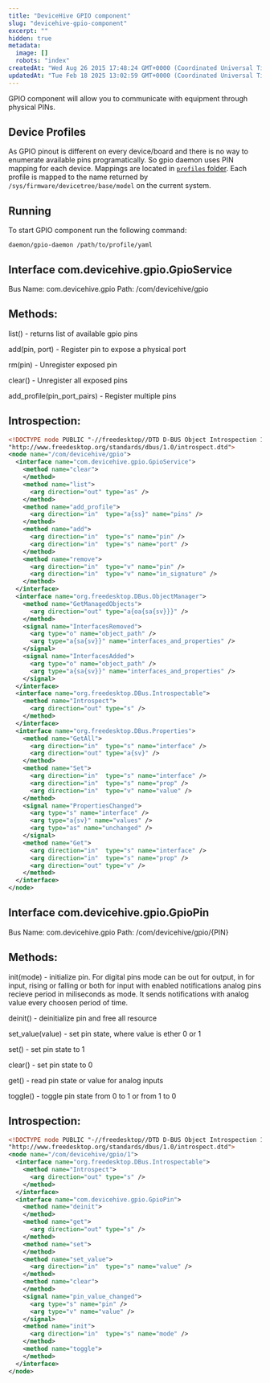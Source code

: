 ```yaml
---
title: "DeviceHive GPIO component"
slug: "devicehive-gpio-component"
excerpt: ""
hidden: true
metadata: 
  image: []
  robots: "index"
createdAt: "Wed Aug 26 2015 17:48:24 GMT+0000 (Coordinated Universal Time)"
updatedAt: "Tue Feb 18 2025 13:02:59 GMT+0000 (Coordinated Universal Time)"
---
```

GPIO component will allow you to communicate with equipment through physical PINs.

## Device Profiles

As GPIO pinout is different on every device/board and there is no way to enumerate available pins programatically. So gpio daemon uses PIN mapping for each device. Mappings are located in [`profiles` folder](https://github.com/devicehive/IoT-framework/tree/master/devicehive-gpio/profiles).  Each profile is mapped to the name returned by `/sys/firmware/devicetree/base/model` on the current system.

## Running

To start GPIO component run the following command:

```
daemon/gpio-daemon /path/to/profile/yaml

```

## Interface com.devicehive.gpio.GpioService

Bus Name: com.devicehive.gpio Path: /com/devicehive/gpio

## Methods:

list() - returns list of available gpio pins

add(pin, port) - Register pin to expose a physical port

rm(pin) - Unregister exposed pin

clear() - Unregister all exposed pins

add_profile(pin_port_pairs) - Register multiple pins

## Introspection:

```xml
<!DOCTYPE node PUBLIC "-//freedesktop//DTD D-BUS Object Introspection 1.0//EN"
"http://www.freedesktop.org/standards/dbus/1.0/introspect.dtd">
<node name="/com/devicehive/gpio">
  <interface name="com.devicehive.gpio.GpioService">
    <method name="clear">
    </method>
    <method name="list">
      <arg direction="out" type="as" />
    </method>
    <method name="add_profile">
      <arg direction="in"  type="a{ss}" name="pins" />
    </method>
    <method name="add">
      <arg direction="in"  type="s" name="pin" />
      <arg direction="in"  type="s" name="port" />
    </method>
    <method name="remove">
      <arg direction="in"  type="v" name="pin" />
      <arg direction="in"  type="v" name="in_signature" />
    </method>
  </interface>
  <interface name="org.freedesktop.DBus.ObjectManager">
    <method name="GetManagedObjects">
      <arg direction="out" type="a{oa{sa{sv}}}" />
    </method>
    <signal name="InterfacesRemoved">
      <arg type="o" name="object_path" />
      <arg type="a{sa{sv}}" name="interfaces_and_properties" />
    </signal>
    <signal name="InterfacesAdded">
      <arg type="o" name="object_path" />
      <arg type="a{sa{sv}}" name="interfaces_and_properties" />
    </signal>
  </interface>
  <interface name="org.freedesktop.DBus.Introspectable">
    <method name="Introspect">
      <arg direction="out" type="s" />
    </method>
  </interface>
  <interface name="org.freedesktop.DBus.Properties">
    <method name="GetAll">
      <arg direction="in"  type="s" name="interface" />
      <arg direction="out" type="a{sv}" />
    </method>
    <method name="Set">
      <arg direction="in"  type="s" name="interface" />
      <arg direction="in"  type="s" name="prop" />
      <arg direction="in"  type="v" name="value" />
    </method>
    <signal name="PropertiesChanged">
      <arg type="s" name="interface" />
      <arg type="a{sv}" name="values" />
      <arg type="as" name="unchanged" />
    </signal>
    <method name="Get">
      <arg direction="in"  type="s" name="interface" />
      <arg direction="in"  type="s" name="prop" />
      <arg direction="out" type="v" />
    </method>
  </interface>
</node>
```

## Interface com.devicehive.gpio.GpioPin

Bus Name: com.devicehive.gpio Path: /com/devicehive/gpio/{PIN}

## Methods:

init(mode) - initialize pin. For digital pins mode can be out for output, in for input, rising or falling or both for input with enabled notifications analog pins recieve period in miliseconds as mode. It sends notifications with analog value every choosen period of time.

deinit() - deinitialize pin and free all resource

set_value(value) - set pin state, where value is ether 0 or 1

set() - set pin state to 1

clear() - set pin state to 0

get() - read pin state or value for analog inputs

toggle() - toggle pin state from 0 to 1 or from 1 to 0

## Introspection:

```xml
<!DOCTYPE node PUBLIC "-//freedesktop//DTD D-BUS Object Introspection 1.0//EN"
"http://www.freedesktop.org/standards/dbus/1.0/introspect.dtd">
<node name="/com/devicehive/gpio/1">
  <interface name="org.freedesktop.DBus.Introspectable">
    <method name="Introspect">
      <arg direction="out" type="s" />
    </method>
  </interface>
  <interface name="com.devicehive.gpio.GpioPin">
    <method name="deinit">
    </method>
    <method name="get">
      <arg direction="out" type="s" />
    </method>
    <method name="set">
    </method>
    <method name="set_value">
      <arg direction="in"  type="s" name="value" />
    </method>
    <method name="clear">
    </method>
    <signal name="pin_value_changed">
      <arg type="s" name="pin" />
      <arg type="v" name="value" />
    </signal>
    <method name="init">
      <arg direction="in"  type="s" name="mode" />
    </method>
    <method name="toggle">
    </method>
  </interface>
</node>
```
